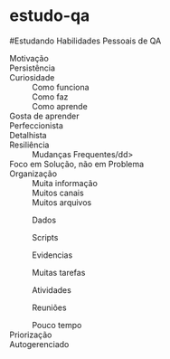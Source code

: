 # estudo-qa
#Estudando Habilidades Pessoais de QA
<html>
<head>
<title> Habilidades Pessoais: </title>
</head>
<body>
<dl>
<dt>Motivação</dt>
<dt>Persistência</dt>
<dt>Curiosidade</dt>
<dd> Como funciona</dd>
<dd> Como faz</dd>
<dd> Como aprende</dd>
<dt> Gosta de aprender</dt>
<dt> Perfeccionista</dt>
<dt> Detalhista</dt>
<dt> Resiliência</dt>
<dd> Mudanças Frequentes/dd>
<dt> Foco em Solução, não em Problema</dt>
<dt> Organização</dt>
<dd> Muita informação</dd>
<dd> Muitos canais</dd>
<dd> Muitos arquivos</dd>
<dir>Dados	</dir>
<dir>Scripts</dir>
<dir>Evidencias	</dir>
<dd> Muitas tarefas</dd>
<dir>Atividades	</dir>
<dir>Reuniões</dir>
<dd> Pouco tempo</dd>

<dt>Priorização</dt>
<dt> Autogerenciado</dt>

</dl>
</body>
</html>

